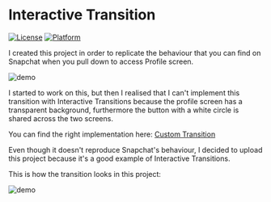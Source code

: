 # Interactive Transition

[![License](https://img.shields.io/cocoapods/l/ElasticTransition.svg?style=flat)](http://cocoapods.org/pods/ElasticTransition)
[![Platform](https://img.shields.io/cocoapods/p/ElasticTransition.svg?style=flat)](http://cocoapods.org/pods/ElasticTransition)

I created this project in order to replicate the behaviour that you can find on Snapchat when you pull down to access Profile screen. 

![demo](http://microedition.biz/download/GitHub/ezgif.com-video-to-gif-3.gif)

I started to work on this, but then I realised that I can't implement this transition with Interactive Transitions because the profile screen has a transparent background, furthermore the button with a white circle is shared across the two screens.

You can find the right implementation here: [Custom Transition](https://github.com/microeditionbiz/Custom-Transition.git  "Custom Transition")

Even though it doesn't reproduce Snapchat's behaviour, I decided to upload this project because it's a good example of Interactive Transitions.


This is how the transition looks in this project:

![demo](http://microedition.biz/download/GitHub/ezgif.com-video-to-gif.gif)
